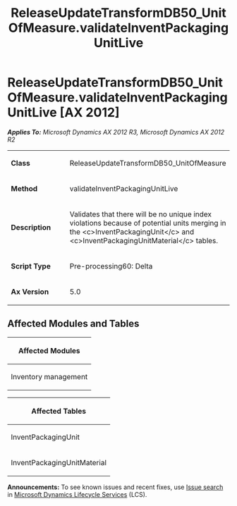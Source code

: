 ﻿---
title: ReleaseUpdateTransformDB50_UnitOfMeasure.validateInventPackagingUnitLive
TOCTitle: ReleaseUpdateTransformDB50_UnitOfMeasure.validateInventPackagingUnitLive
ms:assetid: 3bd8ce04-a7f4-e786-3bd3-3e3f810e99e6
ms:mtpsurl: https://msdn.microsoft.com/en-us/library/JJ685290(v=AX.60)
ms:contentKeyID: 49707744
ms.date: 05/18/2015
mtps_version: v=AX.60
---

# ReleaseUpdateTransformDB50\_UnitOfMeasure.validateInventPackagingUnitLive [AX 2012]


_**Applies To:** Microsoft Dynamics AX 2012 R3, Microsoft Dynamics AX 2012 R2_

<table>
<colgroup>
<col style="width: 50%" />
<col style="width: 50%" />
</colgroup>
<tbody>
<tr class="odd">
<td><p><strong>Class</strong></p></td>
<td><p>ReleaseUpdateTransformDB50_UnitOfMeasure</p></td>
</tr>
<tr class="even">
<td><p><strong>Method</strong></p></td>
<td><p>validateInventPackagingUnitLive</p></td>
</tr>
<tr class="odd">
<td><p><strong>Description</strong></p></td>
<td><p>Validates that there will be no unique index violations because of potential units merging in the &lt;c&gt;InventPackagingUnit&lt;/c&gt; and &lt;c&gt;InventPackagingUnitMaterial&lt;/c&gt; tables.</p></td>
</tr>
<tr class="even">
<td><p><strong>Script Type</strong></p></td>
<td><p>Pre-processing60: Delta</p></td>
</tr>
<tr class="odd">
<td><p><strong>Ax Version</strong></p></td>
<td><p>5.0</p></td>
</tr>
</tbody>
</table>


## Affected Modules and Tables

<table>
<colgroup>
<col style="width: 100%" />
</colgroup>
<thead>
<tr class="header">
<th><p>Affected Modules</p></th>
</tr>
</thead>
<tbody>
<tr class="odd">
<td><p>Inventory management</p></td>
</tr>
</tbody>
</table>


<table>
<colgroup>
<col style="width: 100%" />
</colgroup>
<thead>
<tr class="header">
<th><p>Affected Tables</p></th>
</tr>
</thead>
<tbody>
<tr class="odd">
<td><p>InventPackagingUnit</p></td>
</tr>
<tr class="even">
<td><p>InventPackagingUnitMaterial</p></td>
</tr>
</tbody>
</table>

  
**Announcements:** To see known issues and recent fixes, use [Issue search](http://go.microsoft.com/fwlink/?linkid=389258) in [Microsoft Dynamics Lifecycle Services](http://go.microsoft.com/fwlink/?linkid=306505) (LCS).

